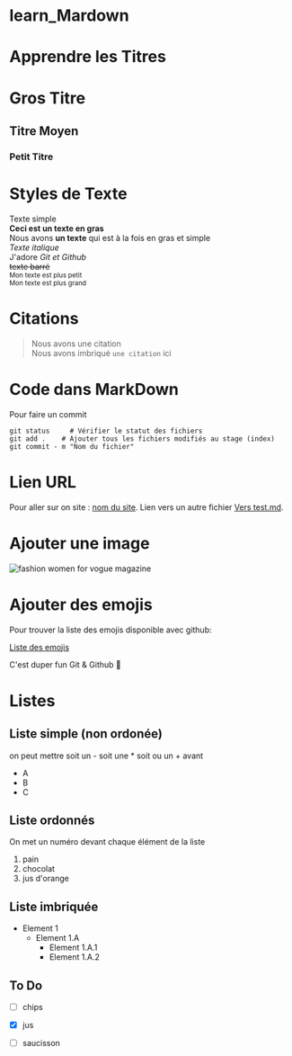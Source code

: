 # learn_Mardown

# Apprendre les Titres

# Gros Titre

## Titre Moyen

### Petit Titre

# Styles de Texte

Texte simple  
**Ceci est un texte en gras**  
Nous avons __un texte__ qui est à la fois en gras et simple  
*Texte italique*  
J'adore *Git et Github*  
~~texte barré~~  
<sub>Mon texte est plus petit</sub>  
<sup>Mon texte est plus grand</sup>  

# Citations  

> Nous avons une citation  
Nous avons imbriqué `une citation` ici

# Code dans MarkDown

Pour faire un commit   

```  
git status     # Vérifier le statut des fichiers  
git add .    # Ajouter tous les fichiers modifiés au stage (index)  
git commit - m "Nom du fichier"  
```  

# Lien URL  

Pour aller sur on site : [nom du site](www.adressedusite.fr).
Lien vers un autre fichier [Vers test.md](test.md).

# Ajouter une image

![fashion women for vogue magazine](https://media.vogue.co.uk/photos/64f9d2038249c1223512418f/2:3/w_1920,c_limit/GettyImages-1611548568.jpg)

# Ajouter des emojis

Pour trouver la liste des emojis disponible avec github:  

[Liste des emojis](https://gist.github.com/rxaviers/7360908)  

C'est duper fun Git & Github :rofl:  

# Listes  

## Liste simple (non ordonée)  
on peut mettre soit un - soit une * soit ou un + avant  

* A
* B
* C

## Liste ordonnés  
On met un numéro devant chaque élément de la liste  
1. pain
2. chocolat
3. jus d'orange

## Liste imbriquée

* Element 1  
    * Element 1.A  
        * Element 1.A.1
        * Element 1.A.2  

## To Do  
* [ ] chips
* [x] jus
* [ ] saucisson







